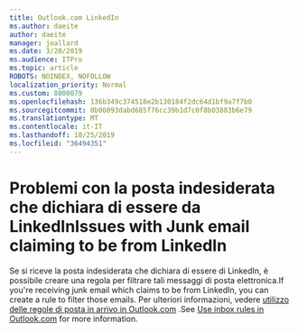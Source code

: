 ```yaml
---
title: Outlook.com LinkedIn
ms.author: daeite
author: daeite
manager: joallard
ms.date: 3/20/2019
ms.audience: ITPro
ms.topic: article
ROBOTS: NOINDEX, NOFOLLOW
localization_priority: Normal
ms.custom: 8000079
ms.openlocfilehash: 136b349c374518e2b130184f2dc64d1bf9a7f7b0
ms.sourcegitcommit: 0b06093dabd685f76cc39b1d7c0f8b03883b6e79
ms.translationtype: MT
ms.contentlocale: it-IT
ms.lasthandoff: 10/25/2019
ms.locfileid: "36494351"
---
```

# <a name="issues-with-junk-email-claiming-to-be-from-linkedin"></a><span data-ttu-id="71796-102">Problemi con la posta indesiderata che dichiara di essere da LinkedIn</span><span class="sxs-lookup"><span data-stu-id="71796-102">Issues with Junk email claiming to be from LinkedIn</span></span>

<span data-ttu-id="71796-103">Se si riceve la posta indesiderata che dichiara di essere di LinkedIn, è possibile creare una regola per filtrare tali messaggi di posta elettronica.</span><span class="sxs-lookup"><span data-stu-id="71796-103">If you're receiving junk email which claims to be from LinkedIn, you can create a rule to filter those emails.</span></span>
<span data-ttu-id="71796-104">Per ulteriori informazioni, vedere [utilizzo delle regole di posta in arrivo in Outlook.com](https://aka.ms/OutlookComInboxRules) .</span><span class="sxs-lookup"><span data-stu-id="71796-104">See [Use inbox rules in Outlook.com](https://aka.ms/OutlookComInboxRules) for more information.</span></span>


